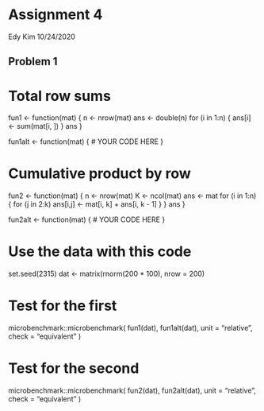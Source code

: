 Assignment 4
================
Edy Kim
10/24/2020

## Problem 1

# Total row sums

fun1 \<- function(mat) { n \<- nrow(mat) ans \<- double(n) for (i in
1:n) { ans\[i\] \<- sum(mat\[i, \]) } ans }

fun1alt \<- function(mat) { \# YOUR CODE HERE }

# Cumulative product by row

fun2 \<- function(mat) { n \<- nrow(mat) K \<- ncol(mat) ans \<- mat for
(i in 1:n) { for (j in 2:k) ans\[i,j\] \<- mat\[i, k\] + ans\[i, k - 1\]
} } ans }

fun2alt \<- function(mat) { \# YOUR CODE HERE }

# Use the data with this code

set.seed(2315) dat \<- matrix(rnorm(200 \* 100), nrow = 200)

# Test for the first

microbenchmark::microbenchmark( fun1(dat), fun1alt(dat), unit =
“relative”, check = “equivalent” )

# Test for the second

microbenchmark::microbenchmark( fun2(dat), fun2alt(dat), unit =
“relative”, check = “equivalent” )
